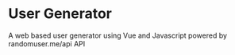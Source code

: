 # User Generator 
 A web based user generator using Vue and Javascript powered by randomuser.me/api API 
